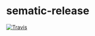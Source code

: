 # sematic-release

[![Travis](https://img.shields.io/travis/rust-lang/rust.svg?style=flat-square)]()
![]()
![]()
![]()
![]()
